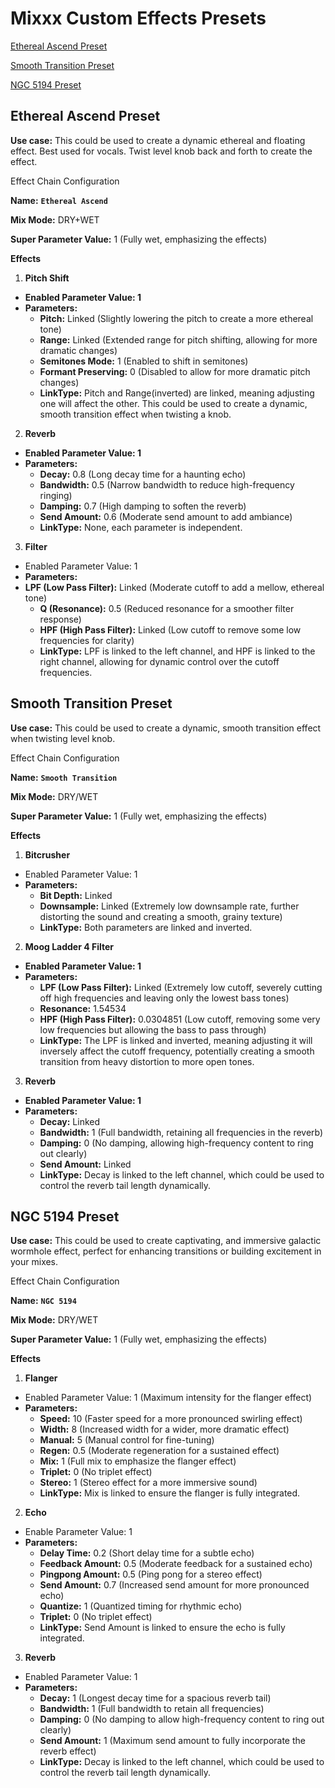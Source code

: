 # Mixxx Custom Effects Presets
[Ethereal Ascend Preset](#ethereal-ascend-preset)

[Smooth Transition Preset](#smooth-transition-preset)

[NGC 5194 Preset](#ngc-5194-preset)

## Ethereal Ascend Preset

**Use case:**  This could be used to create a dynamic ethereal and floating effect. Best used for vocals. Twist level knob back and forth to create the effect. 

Effect Chain Configuration

**Name:** **`Ethereal Ascend`** 

**Mix Mode:** DRY+WET

**Super Parameter Value:** 1 (Fully wet, emphasizing the effects)


**Effects**
1. **Pitch Shift**
- **Enabled Parameter Value: 1**
- **Parameters:**
   - **Pitch:** Linked (Slightly lowering the pitch to create a more ethereal tone) 
   - **Range:** Linked (Extended range for pitch shifting, allowing for more dramatic changes) 
   - **Semitones Mode:** 1 (Enabled to shift in semitones) 
   - **Formant Preserving:** 0 (Disabled to allow for more dramatic pitch changes) 
   - **LinkType:** Pitch and Range(inverted) are linked, meaning adjusting one will affect the other. This could be used to create a dynamic, smooth transition effect when twisting a knob. 

2. **Reverb**
- **Enabled Parameter Value: 1**
- **Parameters:** 
   - **Decay:** 0.8 (Long decay time for a haunting echo) 
   - **Bandwidth:** 0.5 (Narrow bandwidth to reduce high-frequency ringing) 
   - **Damping:** 0.7 (High damping to soften the reverb) 
   - **Send Amount:** 0.6 (Moderate send amount to add ambiance) 
   - **LinkType:** None, each parameter is independent. 

3. **Filter**
- Enabled Parameter Value: 1 
- **Parameters:** 
- **LPF (Low Pass Filter):** Linked (Moderate cutoff to add a mellow, ethereal tone) 
   - **Q (Resonance):** 0.5 (Reduced resonance for a smoother filter response) 
   - **HPF (High Pass Filter):** Linked (Low cutoff to remove some low frequencies for clarity) 
   - **LinkType:** LPF is linked to the left channel, and HPF is linked to the right channel, allowing for dynamic control over the cutoff frequencies.

 ## Smooth Transition Preset

**Use case:**  This could be used to create a dynamic, smooth transition effect when twisting level knob. 

Effect Chain Configuration

**Name:** **`Smooth Transition`** 

**Mix Mode:** DRY/WET

**Super Parameter Value:** 1 (Fully wet, emphasizing the effects)

**Effects**
1. **Bitcrusher**
- Enabled Parameter Value: 1 
- **Parameters:** 
   - **Bit Depth:** Linked
   - **Downsample:** Linked (Extremely low downsample rate, further distorting the sound and creating a smooth, grainy texture) 
   - **LinkType:** Both parameters are linked and inverted.
2. **Moog Ladder 4 Filter**
- **Enabled Parameter Value: 1**
- **Parameters:** 
   - **LPF (Low Pass Filter):** Linked (Extremely low cutoff, severely cutting off high frequencies and leaving only the lowest bass tones) 
   - **Resonance:** 1.54534 
   - **HPF (High Pass Filter):** 0.0304851 (Low cutoff, removing some very low frequencies but allowing the bass to pass through) 
   - **LinkType:** The LPF is linked and inverted, meaning adjusting it will inversely affect the cutoff frequency, potentially creating a smooth transition from heavy distortion to more open tones. 
3. **Reverb**
- **Enabled Parameter Value: 1**
- **Parameters:** 
   - **Decay:** Linked 
   - **Bandwidth:** 1 (Full bandwidth, retaining all frequencies in the reverb) 
   - **Damping:** 0 (No damping, allowing high-frequency content to ring out clearly) 
   - **Send Amount:** Linked 
   - **LinkType:** Decay is linked to the left channel, which could be used to control the reverb tail length dynamically.

 ## NGC 5194 Preset

**Use case:**  This could be used to create captivating, and immersive galactic wormhole effect, perfect for enhancing transitions or building excitement in your mixes.

Effect Chain Configuration

**Name:** **`NGC 5194`** 

**Mix Mode:** DRY/WET

**Super Parameter Value:** 1 (Fully wet, emphasizing the effects)

**Effects**
1. **Flanger**
- Enabled Parameter Value: 1 (Maximum intensity for the flanger effect) 
- **Parameters:** 
   - **Speed:** 10 (Faster speed for a more pronounced swirling effect) 
   - **Width:** 8 (Increased width for a wider, more dramatic effect) 
   - **Manual:** 5 (Manual control for fine-tuning) 
   - **Regen:** 0.5 (Moderate regeneration for a sustained effect) 
   - **Mix:** 1 (Full mix to emphasize the flanger effect) 
   - **Triplet:** 0 (No triplet effect) 
   - **Stereo:** 1 (Stereo effect for a more immersive sound) 
   - **LinkType:** Mix is linked to ensure the flanger is fully integrated. 
2. **Echo**
- Enable Parameter Value: 1 
- **Parameters:** 
   - **Delay Time:** 0.2 (Short delay time for a subtle echo) 
   - **Feedback Amount:** 0.5 (Moderate feedback for a sustained echo) 
   - **Pingpong Amount:** 0.5 (Ping pong for a stereo effect) 
   - **Send Amount:** 0.7 (Increased send amount for more pronounced echo) 
   - **Quantize:** 1 (Quantized timing for rhythmic echo) 
   - **Triplet:** 0 (No triplet effect) 
   - **LinkType:** Send Amount is linked to ensure the echo is fully integrated. 
3. **Reverb**
- Enabled Parameter Value: 1
- **Parameters:** 
   - **Decay:** 1 (Longest decay time for a spacious reverb tail) 
   - **Bandwidth:** 1 (Full bandwidth to retain all frequencies) 
   - **Damping:** 0 (No damping to allow high-frequency content to ring out clearly) 
   - **Send Amount:** 1 (Maximum send amount to fully incorporate the reverb effect) 
   - **LinkType:** Decay is linked to the left channel, which could be used to control the reverb tail length dynamically. 

